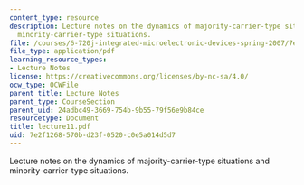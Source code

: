 ```yaml
---
content_type: resource
description: Lecture notes on the dynamics of majority-carrier-type situations and
  minority-carrier-type situations.
file: /courses/6-720j-integrated-microelectronic-devices-spring-2007/7e2f1268570bd23f0520c0e5a014d5d7_lecture11.pdf
file_type: application/pdf
learning_resource_types:
- Lecture Notes
license: https://creativecommons.org/licenses/by-nc-sa/4.0/
ocw_type: OCWFile
parent_title: Lecture Notes
parent_type: CourseSection
parent_uid: 24adbc49-3669-754b-9b55-79f56e9b84ce
resourcetype: Document
title: lecture11.pdf
uid: 7e2f1268-570b-d23f-0520-c0e5a014d5d7
---
```

Lecture notes on the dynamics of majority-carrier-type situations and minority-carrier-type situations.